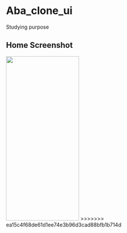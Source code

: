 # Aba_clone_ui

Studying purpose


## Home Screenshot

<img src="https://firebasestorage.googleapis.com/v0/b/deep-link-5671f.appspot.com/o/home-screen.png?alt=media&token=83e4c99b-b342-4054-aa14-59a6607ff17a"  width="200" height="450">
>>>>>>> ea15c4f68de61d1ee74e3b96d3cad88bfb1b714d


